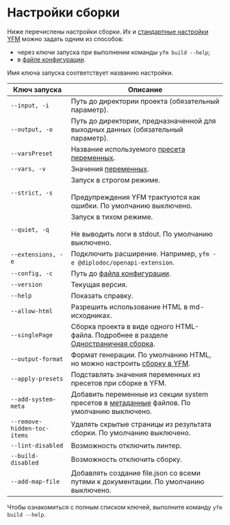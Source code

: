 # Настройки сборки

Ниже перечислены настройки сборки. Их и [стандартные настройки YFM](../../settings.md) можно задать одним из способов:
* через ключи запуска при выполнении команды `yfm build --help`;
* в [файле конфигурации](../../project/config.md).

Имя ключа запуска соответствует названию настройки.

Ключ запуска | Описание
--- | ---
`--input, -i` | Путь до директории проекта (обязательный параметр).
`--output, -o` | Путь до директории, предназначенной для выходных данных (обязательный параметр).
`--varsPreset` | Название используемого [пресета переменных](../../project/presets.md).
`--vars, -v` | Значения [переменных](../../syntax/vars.md).
`--strict, -s` | Запуск в строгом режиме.</br></br>Предупреждения YFM трактуются как ошибки. По умолчанию выключено.
`--quiet, -q` | Запуск в тихом режиме.</br></br>Не выводить логи в stdout. По умолчанию выключено.
`--extensions, -e` | Подключить расширение. Например, `yfm -e @diplodoc/openapi-extension`.
`--config, -c` | Путь до [файла конфигурации](../../project/config.md).
`--version` | Текущая версия.
`--help` | Показать справку.
`--allow-html` | Разрешить использование HTML в md-исходниках.
`--singlePage` | Сборка проекта в виде одного HTML-файла. Подробнее в разделе [Одностраничная сборка](./singlepage.md).
`--output-format` | Формат генерации. По умолчанию HTML, но можно настроить [сборку в YFM](build#yfm.md).
`--apply-presets` | Подставлять значения переменных из пресетов при сборке в YFM.
`--add-system-meta` | Добавить переменные из секции system пресетов в [метаданные](../../syntax/meta.md#meta) файлов. По умолчанию выключено.
`--remove-hidden-toc-items` | Удалять скрытые страницы из результата сборки. По умолчанию выключено.
`--lint-disabled` | Возможность отключить линтер.
`--build-disabled` | Возможность отключить cборку.
`--add-map-file` | Добавлять создание file.json со всеми путями к документации. По умолчанию выключено.

Чтобы ознакомиться с полным списком ключей, выполните команду `yfm build --help`.
